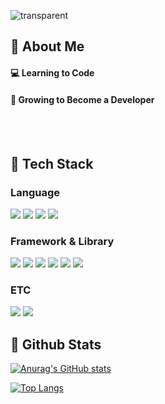 <div>
  
  <!--Header-->
  ![transparent](https://capsule-render.vercel.app/api?type=transparent&fontColor=703ee5&text=Welcome!&height=150&fontSize=60&desc=Mun%20Yeonghyu&descAlignY=75&descAlign=60)

</div>

<div>
  <!--Body-->
  
  ## 👀 About Me
  #### 💻 Learning to Code
  #### 🌱 Growing to Become a Developer

  <!--
  #### 🚀 Planning to Learn
<img src="https://img.shields.io/badge/Docker-2496ED?style=flat-square&logo=Docker&logoColor=white"/>
<img src="https://img.shields.io/badge/AWS-232F3E?style=flat-square&logo=AmazonAWS&logoColor=white"/>
<img src="https://img.shields.io/badge/Redis-DC382D?style=flat-square&logo=Redis&logoColor=white"/>
<img src="https://img.shields.io/badge/JWT-000000?style=flat-square&logo=jsonwebtokens&logoColor=white"/>
<img src="https://img.shields.io/badge/WebSocket-010101?style=flat-square&logo=websocket&logoColor=white"/>
<img src="https://img.shields.io/badge/React-61DAFB?style=flat-square&logo=React&logoColor=white"/>
-->
  <br/>
  <br/>
  

## 🧱 Tech Stack
<!-- https://github.com/Ileriayo/markdown-badges -->
### Language
<img src="https://img.shields.io/badge/java-007396?style=flat-square&logo=OpenJDK&logoColor=white">
<img src="https://img.shields.io/badge/Python-3776AB?style=flat-square&logo=Python&logoColor=white"/>
<img src="https://img.shields.io/badge/JavaScript-F7DF1E?style=flat-square&logo=JavaScript&logoColor=white"/>
<img src="https://img.shields.io/badge/typescript-%23007ACC.svg?style=flat-square&logo=typescript&logoColor=white"/>


### Framework & Library
<img src="https://img.shields.io/badge/SpringBoot-6DB33F?style=flat-square&logo=SpringBoot&logoColor=white"/>
<img src="https://img.shields.io/badge/Spring-6DB33F?style=flat-square&logo=Spring&logoColor=white">
<img src="https://img.shields.io/badge/react-61DAFB?style=flat-square&logo=react&logoColor=black">

<img src="https://img.shields.io/badge/Thymeleaf-005F0F?style=flat-square&logo=Thymeleaf&logoColor=white"/>
<img src="https://img.shields.io/badge/Pandas-150458?style=flat-square&logo=pandas&logoColor=white"/>
<img src="https://img.shields.io/badge/Selenium-43B02A?style=flat-square&logo=Selenium&logoColor=white"/>

### ETC
<img src="https://img.shields.io/badge/MySQL-4479A1?style=flat-square&logo=MySQL&logoColor=white"/>
<img src="https://img.shields.io/badge/Oracle-F80000?style=flat-square&logo=Oracle&logoColor=white"/>

</div>
<!--
추가 예정

-->
<!--
기술 스택 추가
  ## 🧱 Tech Stack
  ### Language
  ### Library
  ### Framework
  ### ETC

사이트에서 공식 명칭과 색상 코드 복붙
https://simpleicons.org/?q=api
// 배지 코드
<img src="https://img.shields.io/badge/공식_명칭-공식_색상_코드?style=flat-square&logo=공식_명칭&logoColor=white"/>

// 파이썬 배지 코드 예시
<img src="https://img.shields.io/badge/Python-3776AB?style=flat-square&logo=Python&logoColor=white"/>

-->

  ## 🤔 Github Stats
  [![Anurag's GitHub stats](https://github-readme-stats.vercel.app/api?username=munhyu&hide=stars,contribs&count_private=true&show_icons=true&rank_icon=github)](https://github.com/anuraghazra/github-readme-stats)
  <br/>
  
  [![Top Langs](https://github-readme-stats.vercel.app/api/top-langs/?username=munhyu)](https://github.com/anuraghazra/github-readme-stats)
  
  <!--[![Top Langs](https://github-readme-stats.vercel.app/api/top-langs/?username=munhyu\&layout=donut)](https://github.com/anuraghazra/github-readme-stats)-->

  <br/>
  <br/>

<!--
**munhyu/munhyu** is a ✨ _special_ ✨ repository because its `README.md` (this file) appears on your GitHub profile.

Here are some ideas to get you started:

- 🔭 I’m currently working on ...
- 🌱 I’m currently learning ...
- 👯 I’m looking to collaborate on ...
- 🤔 I’m looking for help with ...
- 💬 Ask me about ...
- 📫 How to reach me: ...
- 😄 Pronouns: ...
- ⚡ Fun fact: ...
-->
